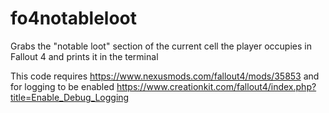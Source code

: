 # fo4notableloot
Grabs the "notable loot" section of the current cell the player occupies in Fallout 4 and prints it in the terminal

This code requires https://www.nexusmods.com/fallout4/mods/35853 and for logging to be enabled https://www.creationkit.com/fallout4/index.php?title=Enable_Debug_Logging

